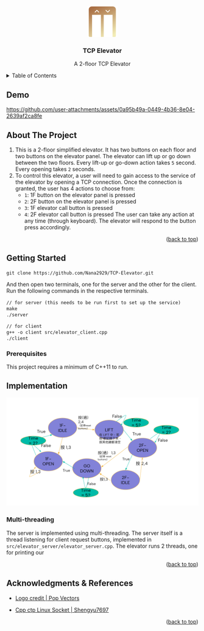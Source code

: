 


<!-- Improved compatibility of back to top link: See: https://github.com/othneildrew/Best-README-Template/pull/73 -->
<a id="readme-top"></a>
<!--
*** Thanks for checking out the Best-README-Template. If you have a suggestion
*** that would make this better, please fork the repo and create a pull request
*** or simply open an issue with the tag "enhancement".
*** Don't forget to give the project a star!
*** Thanks again! Now go create something AMAZING! :D
-->


<!-- PROJECT SHIELDS -->
<!--
*** I'm using markdown "reference style" links for readability.
*** Reference links are enclosed in brackets [ ] instead of parentheses ( ).
*** See the bottom of this document for the declaration of the reference variables
*** for contributors-url, forks-url, etc. This is an optional, concise syntax you may use.
*** https://www.markdownguide.org/basic-syntax/#reference-style-links
-->
<!-- [![Contributors][contributors-shield]][contributors-url]
[![Forks][forks-shield]][forks-url]
[![Stargazers][stars-shield]][stars-url]
[![Issues][issues-shield]][issues-url]
[![MIT License][license-shield]][license-url]
[![LinkedIn][linkedin-shield]][linkedin-url] -->



<!-- PROJECT LOGO -->
<br />
<div align="center">
  <a href="https://github.com/github_username/repo_name">
    <img src="images/elevator.png" alt="Logo" width="80" height="80">
  </a>

<h3 align="center">TCP Elevator</h3>

  <p align="center">
    A 2-floor TCP Elevator <br />
  </p>
</div>


<!-- TABLE OF CONTENTS -->
<details>
  <summary>Table of Contents</summary>
  <ol>
  <li><a href="#demo">Demo</a></li>
    <li>
      <a href="#about-the-project">About The Project</a>
    </li>
    <li>
      <a href="#getting-started">Getting Started</a>
      <ul>
        <li><a href="#installation">Installation</a></li>
      </ul>
    </li>
    <!-- <li><a href="#usage">Usage</a></li> -->
    <li><a href="#implementation">Implementation</a></li>
    <!-- <li><a href="#contributing">Contributing</a></li> -->
  </ol>
</details>

## Demo
https://github.com/user-attachments/assets/0a95b49a-0449-4b36-8e04-2639af2ca8fe

<!-- ABOUT THE PROJECT -->
## About The Project

1. This is a 2-floor simplified elevator. It  has two buttons on each floor and two buttons on the elevator panel. The elevator can lift up or go down between the two floors. Every lift-up or go-down action takes `5` second. Every opening takes `2` seconds.
2.  To control this elevator, a user will need to gain access to the service of the elevator by opening a TCP connection. Once the connection is granted, the user has 4 actions to choose from:
    - `1`: 1F button on the elevator panel is pressed
    - `2`: 2F button on the elevator panel is pressed
    - `3`: 1F elevator call button is pressed
    - `4`: 2F elevator call button is pressed
The user can take any action at any time (through keyboard). The elevator will respond to the button press accordingly.

<p align="right">(<a href="#readme-top">back to top</a>)</p>



<!-- ### Built With

* [![Next.js][Next.js]][Next-url]
* [![React][React.js]][React-url]
* [![Vue][Vue.js]][Vue-url]
* [![Angular][Angular.io]][Angular-url]
* [![Svelte][Svelte.dev]][Svelte-url]
* [![Laravel][Laravel.com]][Laravel-url]
* [![Bootstrap][Bootstrap.com]][Bootstrap-url]
* [![JQuery][JQuery.com]][JQuery-url] -->

<!-- <p align="right">(<a href="#readme-top">back to top</a>)</p> -->



<!-- GETTING STARTED -->
## Getting Started
<!-- This is an example of how you may give instructions on setting up your project locally.
To get a local copy up and running follow these simple example steps. -->
```
git clone https://github.com/Nana2929/TCP-Elevator.git
```
And then open two terminals, one for the server and the other for the client. Run the following commands in the respective terminals.
```
// for server (this needs to be run first to set up the service)
make
./server
```
```
// for client
g++ -o client src/elevator_client.cpp
./client
```

### Prerequisites
<!-- my c++ dev env and how to install them -->
This project requires a minimum of C++11 to run.

<!-- ### Installation

<p align="right">(<a href="#readme-top">back to top</a>)</p> -->

<!-- ROADMAP -->
## Implementation
![](./images/state-diagram.png)

### Multi-threading

The server is implemented using multi-threading.
The server itself is a thread listening for client request buttons, implemented in `src/elevator_server/elevator_server.cpp`.
The elevator runs 2 threads, one for printing our 


<p align="right">(<a href="#readme-top">back to top</a>)</p>



<!-- ACKNOWLEDGMENTS -->
## Acknowledgments & References
* [Logo credit | Pop Vectors](https://www.flaticon.com/free-icon/elevator_11105995?term=elevator&page=1&position=30&origin=search&related_id=11105995)
- [Cpp ctp Linux Socket | Shengyu7697](https://shengyu7697.github.io/cpp-linux-tcp-socket/)



<p align="right">(<a href="#readme-top">back to top</a>)</p>



<!-- MARKDOWN LINKS & IMAGES -->
<!-- https://www.markdownguide.org/basic-syntax/#reference-style-links -->
[contributors-shield]: https://img.shields.io/github/contributors/github_username/repo_name.svg?style=for-the-badge
[contributors-url]: https://github.com/github_username/repo_name/graphs/contributors
[forks-shield]: https://img.shields.io/github/forks/github_username/repo_name.svg?style=for-the-badge
[forks-url]: https://github.com/github_username/repo_name/network/members
[stars-shield]: https://img.shields.io/github/stars/github_username/repo_name.svg?style=for-the-badge
[stars-url]: https://github.com/github_username/repo_name/stargazers
[issues-shield]: https://img.shields.io/github/issues/github_username/repo_name.svg?style=for-the-badge
[issues-url]: https://github.com/github_username/repo_name/issues
[license-shield]: https://img.shields.io/github/license/github_username/repo_name.svg?style=for-the-badge
[license-url]: https://github.com/github_username/repo_name/blob/master/LICENSE.txt
[linkedin-shield]: https://img.shields.io/badge/-LinkedIn-black.svg?style=for-the-badge&logo=linkedin&colorB=555
[linkedin-url]: https://linkedin.com/in/linkedin_username
[product-screenshot]: images/screenshot.png
[Next.js]: https://img.shields.io/badge/next.js-000000?style=for-the-badge&logo=nextdotjs&logoColor=white
[Next-url]: https://nextjs.org/
[React.js]: https://img.shields.io/badge/React-20232A?style=for-the-badge&logo=react&logoColor=61DAFB
[React-url]: https://reactjs.org/
[Vue.js]: https://img.shields.io/badge/Vue.js-35495E?style=for-the-badge&logo=vuedotjs&logoColor=4FC08D
[Vue-url]: https://vuejs.org/
[Angular.io]: https://img.shields.io/badge/Angular-DD0031?style=for-the-badge&logo=angular&logoColor=white
[Angular-url]: https://angular.io/
[Svelte.dev]: https://img.shields.io/badge/Svelte-4A4A55?style=for-the-badge&logo=svelte&logoColor=FF3E00
[Svelte-url]: https://svelte.dev/
[Laravel.com]: https://img.shields.io/badge/Laravel-FF2D20?style=for-the-badge&logo=laravel&logoColor=white
[Laravel-url]: https://laravel.com
[Bootstrap.com]: https://img.shields.io/badge/Bootstrap-563D7C?style=for-the-badge&logo=bootstrap&logoColor=white
[Bootstrap-url]: https://getbootstrap.com
[JQuery.com]: https://img.shields.io/badge/jQuery-0769AD?style=for-the-badge&logo=jquery&logoColor=white
[JQuery-url]: https://jquery.com